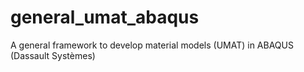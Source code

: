 # general_umat_abaqus
A general framework to develop material models (UMAT) in ABAQUS (Dassault Systèmes)

